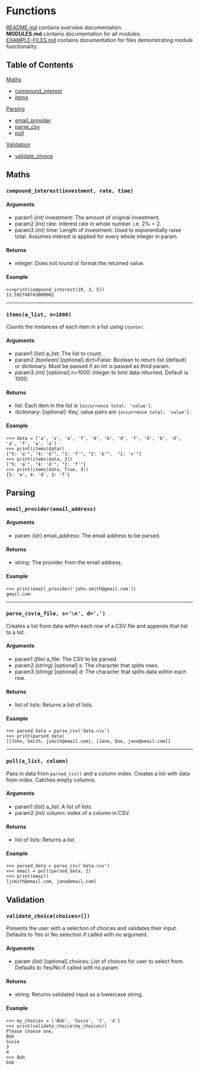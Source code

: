 # Functions  

[README.md](../README.md) contains overview documentation.  
__MODULES.md__ contains documentation for all modules.  
[EXAMPLE-FILES.md](/docs/EXAMPLE-FILES.md) contains documentation for files demonstrating module functionality.

## Table of Contents  
[Maths](https://github.com/robwa10/Parse-and-Analyze/blob/master/docs/MODULES.md#maths)  
* [compound_interest](https://github.com/robwa10/Parse-and-Analyze/blob/master/docs/MODULES.md#compound_interestinvestment-rate-time)
* [items](https://github.com/robwa10/Parse-and-Analyze/blob/master/docs/MODULES.md#itemsa_list-n1000)

[Parsing](https://github.com/robwa10/Parse-and-Analyze/blob/master/docs/MODULES.md#parsing)  
* [email_provider](https://github.com/robwa10/Parse-and-Analyze/blob/master/docs/MODULES.md#email_provideremail_address)
* [parse_csv](https://github.com/robwa10/Parse-and-Analyze/blob/master/docs/MODULES.md#parse_csva_file-sn-d)  
* [pull](https://github.com/robwa10/Parse-and-Analyze/blob/master/docs/MODULES.md#pulla_list-n)  

[Validation](https://github.com/robwa10/Parse-and-Analyze/blob/master/docs/MODULES.md#validation)  
* [validate_choice](https://github.com/robwa10/Parse-and-Analyze/blob/master/docs/MODULES.md#validate_choicechoices)


## Maths  

### `compound_interest(investment, rate, time)`  

#### Arguments
- param1 *(int)* investment: The amount of original investment.
- param2 *(int)* rate: Interest rate in whole number. i.e. 2% = 2.
- param3 *(int)* time: Length of investment. Used to exponentially raise total. Assumes interest is applied for every whole integer in param.  

#### Returns  
- integer: Does not round or format the returned value.  

#### Example  
```
>>>print(compound_interest(10, 3, 5))
11.592740743000002
```
___

### `items(a_list, n=1000)`  
Counts the instances of each item in a list using `Counter`.  

#### Arguments  
- param1 *(list)* a_list: The list to count.  
- param2 *(boolean)* [optional] dict=False: Boolean to return list (default) or dictionary. Must be passed if an int is passed as third param.  
- param3 *(int)* [optional] n=1000: Integer to limit data returned. Default is 1000.  

#### Returns  
- list: Each item in the list is `[occurrence total: 'value']`.
- dictionary: [optional]: Key, value pairs are `{occurrence total: 'value'}`.

#### Example  
```
>>> data = ['a', 'v', 'a', 'f', 'd', 'b', 'd', 'f', 'd', 'b', 'd', 'a', 'f', 'a', 'a']
>>> print(items(data))
["5: 'a'", "4: 'd'", "3: 'f'", "2: 'b'",  "1: 'v'"]
>>> print(items(data, 3))
["5: 'a'", "4: 'd'", "3: 'f'"]
>>> print(items(data, True, 3))
{5: 'a', 4: 'd', 3: 'f'}
```

## Parsing  

### `email_provider(email_address)`  

#### Arguments  
- param (str) email_address: The email address to be parsed.

#### Returns  
- string: The provider from the email address.  

#### Example  
```
>>> print(email_provider('john.smith@gmail.com'))  
gmail.com
```

___

### `parse_csv(a_file, s='\n', d=',')`  
Creates a list from data within each row of a CSV file and appends that list to a list.

#### Arguments
- param1 *(file)* a_file: The CSV to be parsed.
- param2 *(string)* [optional] s: The character that splits rows.
- param3 *(string)* [optional] d: The character that splits data within each row.

#### Returns
- list of lists: Returns a list of lists.  

#### Example
```
>>> parsed_data = parse_csv('data.csv')
>>> print(parsed_data)
[[John, Smith, jsmith@email.com], [Jane, Doe, jane@email.com]]
```  
___  

### `pull(a_list, column)`  
Pass in data from `parsed_csv()` and a column index. Creates a list with data from index. Catches empty columns.

#### Arguments  
- param1 *(list)* a_list: A list of lists.  
- param2 *(int)* column: index of a column in CSV.  

#### Returns  
- list of lists: Returns a list.  

#### Example  
```
>>> parsed_data = parse_csv('data.csv')
>>> email = pull(parsed_data, 2)
>>> print(email)
[jsmith@email.com, jane@email.com]
```
## Validation

### `validate_choice(choices=[])`  
Presents the user with a selection of choices and validates their input. Defaults to Yes or No selection if called with no argument.

#### Arguments
- param *(list)* [optional] choices: List of choices for user to select from. Defaults to Yes/No if called with no param.  

#### Returns
- string: Returns validated input as a lowercase string.  

#### Example
```
>>> my_choices = ['Bob', 'Susie', '3', '4']
>>> print(validate_choice(my_choices))
Please choose one.
Bob
Susie
3
4
>>> Bob
bob
```  
